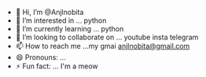 - 👋 Hi, I’m @Anjlnobita
- 👀 I’m interested in ... python 
- 🌱 I’m currently learning ... python 
- 💞️ I’m looking to collaborate on ... youtube insta telegram 
- 📫 How to reach me ...my gmai anjlnobita@gmail.com
- 😄 Pronouns: ...
- ⚡ Fun fact: ... I'm a meow

<!---
Anjlnobita/Anjlnobita is a ✨ special ✨ repository because its `README.md` (this file) appears on your GitHub profile.
You can click the Preview link to take a look at your changes.
--->
